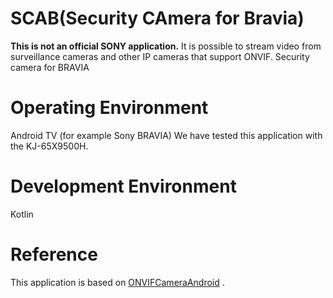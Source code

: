 # SCAB(Security CAmera for Bravia)
**This is not an official SONY application.**
It is possible to stream video from surveillance cameras and other IP cameras that support ONVIF.
Security camera for BRAVIA

# Operating Environment
Android TV (for example Sony BRAVIA)
We have tested this application with the KJ-65X9500H.

# Development Environment
Kotlin


# Reference
This application is based on  [ONVIFCameraAndroid](https://github.com/rvi/ONVIFCameraAndroid) .
